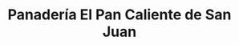 ---
title: "Panadería El Pan Caliente de San Juan"
url: /caracas/panaderia-el-pan-caliente-de-san-juan/
shop: panadería
---
